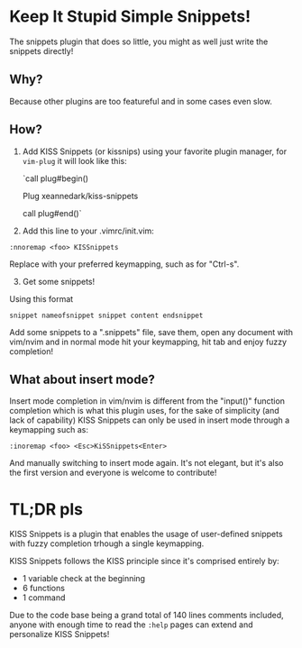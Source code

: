 # Keep It Stupid Simple Snippets!

The snippets plugin that does so little, you might as well just write the snippets directly!

## Why?

Because other plugins are too featureful and in some cases even slow.

## How?

1) Add KISS Snippets (or kissnips) using your favorite plugin manager, for `vim-plug` it will look like this:

	`call plug#begin()
	
	Plug xeannedark/kiss-snippets

	call plug#end()`

2) Add this line to your .vimrc/init.vim:

`:nnoremap <foo> KISSnippets`

Replace <foo> with your preferred keymapping, such as <C-s> for "Ctrl-s".

3) Get some snippets!

Using this format

`snippet nameofsnippet
	snippet content
endsnippet`

Add some snippets to a ".snippets" file, save them, open any document with vim/nvim and in normal mode hit your keymapping, hit tab and enjoy fuzzy completion!

## What about insert mode?

Insert mode completion in vim/nvim is different from the "input()" function completion which is what this plugin uses, for the sake of simplicity (and lack of capability) KISS Snippets can only be used in insert mode through a keymapping such as:

`:inoremap <foo> <Esc>KiSSnippets<Enter>`

And manually switching to insert mode again. It's not elegant, but it's also the first version and everyone is welcome to contribute!

# TL;DR pls

KISS Snippets is a plugin that enables the usage of user-defined snippets with fuzzy completion trhough a single keymapping.

KISS Snippets follows the KISS principle since it's comprised entirely by:

* 1 variable check at the beginning
* 6 functions
* 1 command

Due to the code base being a grand total of 140 lines comments included, anyone with enough time to read the `:help` pages can extend and personalize KISS Snippets!


